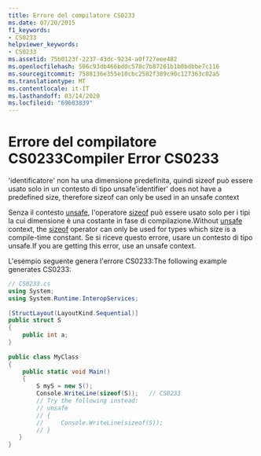 ```yaml
---
title: Errore del compilatore CS0233
ms.date: 07/20/2015
f1_keywords:
- CS0233
helpviewer_keywords:
- CS0233
ms.assetid: 75b0123f-2237-43dc-9234-a0f727eee482
ms.openlocfilehash: 506c93db466bd0c578c7b87261b1b0bdbbe7c116
ms.sourcegitcommit: 7588136e355e10cbc2582f389c90c127363c02a5
ms.translationtype: MT
ms.contentlocale: it-IT
ms.lasthandoff: 03/14/2020
ms.locfileid: "69603839"
---
```

# <a name="compiler-error-cs0233"></a><span data-ttu-id="0b037-102">Errore del compilatore CS0233</span><span class="sxs-lookup"><span data-stu-id="0b037-102">Compiler Error CS0233</span></span>
<span data-ttu-id="0b037-103">'identificatore' non ha una dimensione predefinita, quindi sizeof può essere usato solo in un contesto di tipo unsafe</span><span class="sxs-lookup"><span data-stu-id="0b037-103">'identifier' does not have a predefined size, therefore sizeof can only be used in an unsafe context</span></span>
  
 <span data-ttu-id="0b037-104">Senza il contesto [unsafe](../keywords/unsafe.md), l'operatore [sizeof](../operators/sizeof.md) può essere usato solo per i tipi la cui dimensione è una costante in fase di compilazione.</span><span class="sxs-lookup"><span data-stu-id="0b037-104">Without [unsafe](../keywords/unsafe.md) context, the [sizeof](../operators/sizeof.md) operator can only be used for types which size is a compile-time constant.</span></span> <span data-ttu-id="0b037-105">Se si riceve questo errore, usare un contesto di tipo unsafe.</span><span class="sxs-lookup"><span data-stu-id="0b037-105">If you are getting this error, use an unsafe context.</span></span>
  
<span data-ttu-id="0b037-106">L'esempio seguente genera l'errore CS0233:</span><span class="sxs-lookup"><span data-stu-id="0b037-106">The following example generates CS0233:</span></span>
  
```csharp  
// CS0233.cs  
using System;  
using System.Runtime.InteropServices;  
  
[StructLayout(LayoutKind.Sequential)]  
public struct S  
{  
    public int a;  
}  
  
public class MyClass  
{  
    public static void Main()  
    {  
        S myS = new S();  
        Console.WriteLine(sizeof(S));   // CS0233  
        // Try the following instead:  
        // unsafe
        // {
        //     Console.WriteLine(sizeof(S));
        // }
   }  
}  
```
